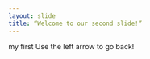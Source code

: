 ```yaml
---
layout: slide
title: “Welcome to our second slide!”
---
```

my first
Use the left arrow to go back!

